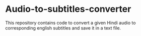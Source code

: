 # Audio-to-subtitles-converter
This repository contains code to convert a given Hindi audio to corresponding english subtitles and save it in a text file.
